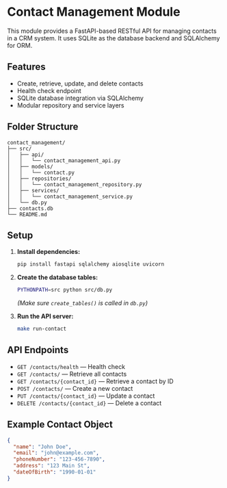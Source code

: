 # Contact Management Module

This module provides a FastAPI-based RESTful API for managing contacts in a CRM system. It uses SQLite as the database backend and SQLAlchemy for ORM.

## Features

- Create, retrieve, update, and delete contacts
- Health check endpoint
- SQLite database integration via SQLAlchemy
- Modular repository and service layers

## Folder Structure

```
contact_management/
├── src/
│   ├── api/
│   │   └── contact_management_api.py
│   ├── models/
│   │   └── contact.py
│   ├── repositories/
│   │   └── contact_management_repository.py
│   ├── services/
│   │   └── contact_management_service.py
│   └── db.py
├── contacts.db
└── README.md
```

## Setup

1. **Install dependencies:**
   ```sh
   pip install fastapi sqlalchemy aiosqlite uvicorn
   ```

2. **Create the database tables:**
   ```sh
   PYTHONPATH=src python src/db.py
   ```
   *(Make sure `create_tables()` is called in `db.py`)*

3. **Run the API server:**
   ```sh
   make run-contact
   ```

## API Endpoints

- `GET /contacts/health` — Health check
- `GET /contacts/` — Retrieve all contacts
- `GET /contacts/{contact_id}` — Retrieve a contact by ID
- `POST /contacts/` — Create a new contact
- `PUT /contacts/{contact_id}` — Update a contact
- `DELETE /contacts/{contact_id}` — Delete a contact

## Example Contact Object

```json
{
  "name": "John Doe",
  "email": "john@example.com",
  "phoneNumber": "123-456-7890",
  "address": "123 Main St",
  "dateOfBirth": "1990-01-01"
}
```